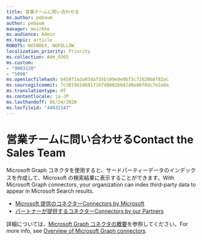 ```yaml
---
title: 営業チームに問い合わせる
ms.author: pebaum
author: pebaum
manager: mnirkhe
ms.audience: Admin
ms.topic: article
ROBOTS: NOINDEX, NOFOLLOW
localization_priority: Priority
ms.collection: Adm_O365
ms.custom:
- "9003120"
- "5898"
ms.openlocfilehash: b45071a3a03daf55b109e9e9b73c7262868f82ac
ms.sourcegitcommit: 7c3819614681716748802b04240e80f0dc7e1e8a
ms.translationtype: HT
ms.contentlocale: ja-JP
ms.lasthandoff: 06/24/2020
ms.locfileid: "44932147"
---
```

# <a name="contact-the-sales-team"></a><span data-ttu-id="09a3f-102">営業チームに問い合わせる</span><span class="sxs-lookup"><span data-stu-id="09a3f-102">Contact the Sales Team</span></span>

<span data-ttu-id="09a3f-103">Microsoft Graph コネクタを使用すると、サードパーティーデータのインデックスを作成して、Microsoft の検索結果に表示することができます。</span><span class="sxs-lookup"><span data-stu-id="09a3f-103">With Microsoft Graph connectors, your organization can index third-party data to appear in Microsoft Search results.</span></span>

- [<span data-ttu-id="09a3f-104">Microsoft 提供のコネクター</span><span class="sxs-lookup"><span data-stu-id="09a3f-104">Connectors by Microsoft</span></span>](https://docs.microsoft.com/microsoftsearch/connectors-gallery#Microsoft)
- [<span data-ttu-id="09a3f-105">パートナーが提供するコネクター</span><span class="sxs-lookup"><span data-stu-id="09a3f-105">Connectors by our Partners</span></span>](https://docs.microsoft.com/microsoftsearch/connectors-gallery#Partners)

<span data-ttu-id="09a3f-106">詳細については、[Microsoft Graph コネクタの概要](https://docs.microsoft.com/microsoftsearch/connectors-overview)を参照してください。</span><span class="sxs-lookup"><span data-stu-id="09a3f-106">For more info, see [Overview of Microsoft Graph connectors](https://docs.microsoft.com/microsoftsearch/connectors-overview).</span></span>
